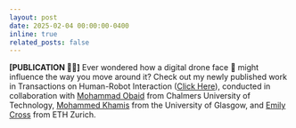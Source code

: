 ```yaml
---
layout: post
date: 2025-02-04 00:00:00-0400
inline: true
related_posts: false
---
```


**[PUBLICATION 📰🎉]** Ever wondered how a digital drone face 🤖 might influence the way you move around it? Check out my newly published work in Transactions on Human-Robot Interaction (<a href="https://doi.org/10.1145/3714477">Click Here</a>), conducted in collaboration with <a href="https://research.chalmers.se/en/person/mobaid">Mohammad Obaid</a> from Chalmers University of Technology, <a href="http://www.mkhamis.com/">Mohammed Khamis</a> from the University of Glasgow, and <a href="https://www.soba-lab.com/">Emily Cross</a> from ETH Zurich.
